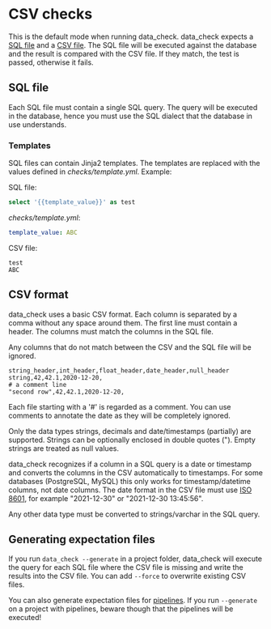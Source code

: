 # CSV checks

This is the default mode when running data_check. data_check expects a [SQL file](#sql-file) and a [CSV file](#csv-format). The SQL file will be executed against the database and the result is compared with the CSV file. If they match, the test is passed, otherwise it fails.

## SQL file

Each SQL file must contain a single SQL query. The query will be executed in the database, hence you must use the SQL dialect that the database in use understands.

### Templates

SQL files can contain Jinja2 templates. The templates are replaced with the values defined in _checks/template.yml_. Example:

SQL file:
```sql
select '{{template_value}}' as test
```

_checks/template.yml_:
```yaml
template_value: ABC
```

CSV file:

```csv
test
ABC
```


## CSV format

data_check uses a basic CSV format. Each column is separated by a comma without any space around them.
The first line must contain a header. The columns must match the columns in the SQL file. 

Any columns that do not match between the CSV and the SQL file will be ignored.

```csv
string_header,int_header,float_header,date_header,null_header
string,42,42.1,2020-12-20,
# a comment line
"second row",42,42.1,2020-12-20,
```

Each file starting with a '#' is regarded as a comment. You can use comments to annotate the date as they will be completely ignored.

Only the data types strings, decimals and date/timestamps (partially) are supported. Strings can be optionally enclosed in double quotes (").
Empty strings are treated as null values.

data_check recognizes if a column in a SQL query is a date or timestamp and converts the columns in the CSV automatically to timestamps.
For some databases (PostgreSQL, MySQL) this only works for timestamp/datetime columns, not date columns.
The date format in the CSV file must use [ISO 8601](https://en.wikipedia.org/wiki/ISO_8601), for example "2021-12-30" or "2021-12-30 13:45:56".

Any other data type must be converted to strings/varchar in the SQL query.


## Generating expectation files

If you run `data_check --generate` in a project folder, data_check will execute the query for each SQL file where the CSV file is missing and write the results into the CSV file. You can add `--force` to overwrite existing CSV files.

You can also generate expectation files for [pipelines](pipelines.md#generating-pipeline.checks). If you run `--generate` on a project with pipelines, beware though that the pipelines will be executed!
